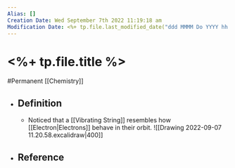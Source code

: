 ```yaml
---
Alias: []
Creation Date: Wed September 7th 2022 11:19:18 am 
Modification Date: <%+ tp.file.last_modified_date("ddd MMMM Do YYYY hh:mm:ss a") %>
---
```

# <%+ tp.file.title %>
#Permanent [[Chemistry]]

- ## Definition
	- Noticed that a [[Vibrating String]] resembles how [[Electron|Electrons]] behave in their orbit.
	  ![[Drawing 2022-09-07 11.20.58.excalidraw|400]]
- ## Reference